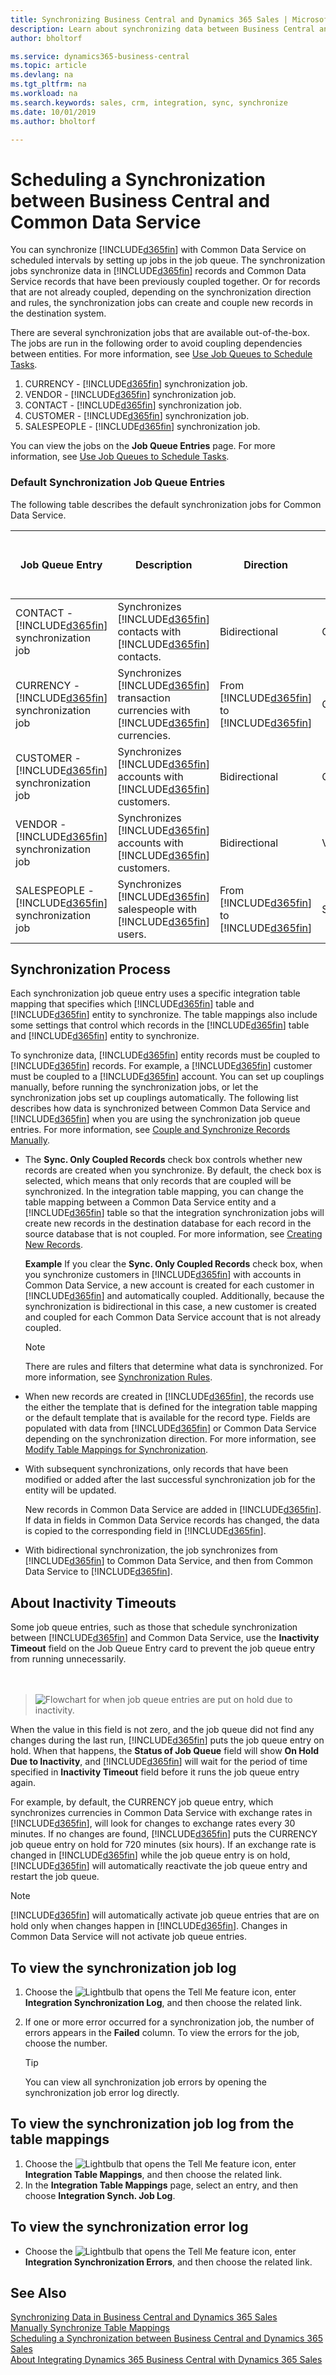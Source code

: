 ```yaml
---
title: Synchronizing Business Central and Dynamics 365 Sales | Microsoft Docs
description: Learn about synchronizing data between Business Central and Dynamics 365 Sales.
author: bholtorf

ms.service: dynamics365-business-central
ms.topic: article
ms.devlang: na
ms.tgt_pltfrm: na
ms.workload: na
ms.search.keywords: sales, crm, integration, sync, synchronize
ms.date: 10/01/2019
ms.author: bholtorf

---
```


# Scheduling a Synchronization between Business Central and Common Data Service
You can synchronize [!INCLUDE[d365fin](includes/d365fin_md.md)] with Common Data Service on scheduled intervals by setting up jobs in the job queue. The synchronization jobs synchronize data in [!INCLUDE[d365fin](includes/d365fin_md.md)] records and Common Data Service records that have been previously coupled together. Or for records that are not already coupled, depending on the synchronization direction and rules, the synchronization jobs can create and couple new records in the destination system. 

There are several synchronization jobs that are available out-of-the-box. The jobs are run in the following order to avoid coupling dependencies between entities. For more information, see [Use Job Queues to Schedule Tasks](/dynamics365/business-central/admin-job-queues-schedule-tasks.md).

1. CURRENCY - [!INCLUDE[d365fin](includes/cds_long_md.md)] synchronization job.
2. VENDOR - [!INCLUDE[d365fin](includes/cds_long_md.md)] synchronization job. 
3. CONTACT - [!INCLUDE[d365fin](includes/cds_long_md.md)] synchronization job.
4. CUSTOMER - [!INCLUDE[d365fin](includes/cds_long_md.md)] synchronization job.
5. SALESPEOPLE - [!INCLUDE[d365fin](includes/cds_long_md.md)] synchronization job.

You can view the jobs on the **Job Queue Entries** page. For more information, see [Use Job Queues to Schedule Tasks](admin-job-queues-schedule-tasks.md).

### Default Synchronization Job Queue Entries  
The following table describes the default synchronization jobs for Common Data Service.  

|Job Queue Entry|Description|Direction|Integration Table Mapping|Default Synchronization Frequency (mins)|Default inactivity sleep time (mins)|  
|---------------------|---------------------------------------|---------------|-------------------------------|-----|-----|  
|CONTACT - [!INCLUDE[d365fin](includes/cds_long_md.md)] synchronization job|Synchronizes [!INCLUDE[d365fin](includes/cds_long_md.md)] contacts with [!INCLUDE[d365fin](includes/d365fin_md.md)] contacts.|Bidirectional|CONTACT|30|720 <br>(12 hours)| 
|CURRENCY - [!INCLUDE[d365fin](includes/cds_long_md.md)] synchronization job|Synchronizes [!INCLUDE[d365fin](includes/cds_long_md.md)] transaction currencies with [!INCLUDE[d365fin](includes/d365fin_md.md)] currencies.|From [!INCLUDE[d365fin](includes/d365fin_md.md)] to [!INCLUDE[d365fin](includes/cds_long_md.md)]|CURRENCY|30|720 <br> (12 hrs)| 
|CUSTOMER - [!INCLUDE[d365fin](includes/cds_long_md.md)] synchronization job|Synchronizes [!INCLUDE[d365fin](includes/cds_long_md.md)] accounts with [!INCLUDE[d365fin](includes/d365fin_md.md)] customers.|Bidirectional|CUSTOMER|30|720<br> (12 hrs)|
|VENDOR - [!INCLUDE[d365fin](includes/cds_long_md.md)] synchronization job|Synchronizes [!INCLUDE[d365fin](includes/cds_long_md.md)] accounts with [!INCLUDE[d365fin](includes/d365fin_md.md)] customers.|Bidirectional|VENDOR|30|720<br> (12 hrs)|
|SALESPEOPLE - [!INCLUDE[d365fin](includes/cds_long_md.md)] synchronization job|Synchronizes [!INCLUDE[d365fin](includes/d365fin_md.md)] salespeople with [!INCLUDE[d365fin](includes/cds_long_md.md)] users.|From [!INCLUDE[d365fin](includes/cds_long_md.md)] to [!INCLUDE[d365fin](includes/d365fin_md.md)]|SALESPEOPLE|30|1440<br> (24 hrs)|

## Synchronization Process  
Each synchronization job queue entry uses a specific integration table mapping that specifies which [!INCLUDE[d365fin](includes/d365fin_md.md)] table and [!INCLUDE[d365fin](includes/cds_long_md.md)] entity to synchronize. The table mappings also include some settings that control which records in the [!INCLUDE[d365fin](includes/d365fin_md.md)] table and [!INCLUDE[d365fin](includes/cds_long_md.md)] entity to synchronize.  

To synchronize data, [!INCLUDE[d365fin](includes/cds_long_md.md)] entity records must be coupled to [!INCLUDE[d365fin](includes/d365fin_md.md)] records. For example, a [!INCLUDE[d365fin](includes/d365fin_md.md)] customer must be coupled to a [!INCLUDE[d365fin](includes/cds_long_md.md)] account. You can set up couplings manually, before running the synchronization jobs, or let the synchronization jobs set up couplings automatically. The following list describes how data is synchronized between Common Data Service and [!INCLUDE[d365fin](includes/d365fin_md.md)] when you are using the synchronization job queue entries. For more information, see [Couple and Synchronize Records Manually](admin-how-to-couple-and-synchronize-records-manually.md).

-   The **Sync. Only Coupled Records** check box controls whether new records are created when you synchronize. By default, the check box is selected, which means that only records that are coupled will be synchronized. In the integration table mapping, you can change the table mapping between a Common Data Service entity and a [!INCLUDE[d365fin](includes/d365fin_md.md)] table so that the integration synchronization jobs will create new records in the destination database for each record in the source database that is not coupled. For more information, see [Creating New Records](admin-how-to-modify-table-mappings-for-synchronization.md#creating-new-records). 
    
    **Example**
    If you clear the **Sync. Only Coupled Records** check box, when you synchronize customers in [!INCLUDE[d365fin](includes/d365fin_md.md)] with accounts in Common Data Service, a new account is created for each customer in [!INCLUDE[d365fin](includes/d365fin_md.md)] and automatically coupled. Additionally, because the synchronization is bidirectional in this case, a new customer is created and coupled for each Common Data Service account that is not already coupled.  

    > [!NOTE]  
    > There are rules and filters that determine what data is synchronized. For more information, see [Synchronization Rules](admin-synchronizing-business-central-and-sales.md#synchronization-rules).

-   When new records are created in [!INCLUDE[d365fin](includes/d365fin_md.md)], the records use the either the template that is defined for the integration table mapping or the default template that is available for the record type. Fields are populated with data from [!INCLUDE[d365fin](includes/d365fin_md.md)] or Common Data Service depending on the synchronization direction. For more information, see [Modify Table Mappings for Synchronization](admin-how-to-modify-table-mappings-for-synchronization.md).  

-   With subsequent synchronizations, only records that have been modified or added after the last successful synchronization job for the entity will be updated.  

     New records in Common Data Service are added in [!INCLUDE[d365fin](includes/d365fin_md.md)]. If data in fields in Common Data Service records has changed, the data is copied to the corresponding field in [!INCLUDE[d365fin](includes/d365fin_md.md)].  

-   With bidirectional synchronization, the job synchronizes from [!INCLUDE[d365fin](includes/d365fin_md.md)] to Common Data Service, and then from Common Data Service to [!INCLUDE[d365fin](includes/d365fin_md.md)].

  

## About Inactivity Timeouts
Some job queue entries, such as those that schedule synchronization between [!INCLUDE[d365fin](includes/d365fin_md.md)] and Common Data Service, use the **Inactivity Timeout** field on the Job Queue Entry card to prevent the job queue entry from running unnecessarily.  
<br><br>

> ![Flowchart for when job queue entries are put on hold due to inactivity.](media/on-hold-with-inactivity-timeout.png)

When the value in this field is not zero, and the job queue did not find any changes during the last run, [!INCLUDE[d365fin](includes/d365fin_md.md)] puts the job queue entry on hold. When that happens, the **Status of Job Queue** field will show **On Hold Due to Inactivity**, and [!INCLUDE[d365fin](includes/d365fin_md.md)] will wait for the period of time specified in **Inactivity Timeout** field before it runs the job queue entry again. 

For example, by default, the CURRENCY job queue entry, which synchronizes currencies in Common Data Service with exchange rates in [!INCLUDE[d365fin](includes/d365fin_md.md)], will look for changes to exchange rates every 30 minutes. If no changes are found, [!INCLUDE[d365fin](includes/d365fin_md.md)] puts the CURRENCY job queue entry on hold for 720 minutes (six hours). If an exchange rate is changed in [!INCLUDE[d365fin](includes/d365fin_md.md)] while the job queue entry is on hold, [!INCLUDE[d365fin](includes/d365fin_md.md)] will automatically reactivate the job queue entry and restart the job queue. 

> [!Note]
> [!INCLUDE[d365fin](includes/d365fin_md.md)] will automatically activate job queue entries that are on hold only when changes happen in [!INCLUDE[d365fin](includes/d365fin_md.md)]. Changes in Common Data Service will not activate job queue entries.

## To view the synchronization job log  
1. Choose the ![Lightbulb that opens the Tell Me feature](media/ui-search/search_small.png "Tell me what you want to do") icon, enter **Integration Synchronization Log**, and then choose the related link.
2.  If one or more error occurred for a synchronization job, the number of errors appears in the **Failed** column. To view the errors for the job, choose the number.  

    > [!TIP]  
    > You can view all synchronization job errors by opening the synchronization job error log directly.

## To view the synchronization job log from the table mappings  
1. Choose the ![Lightbulb that opens the Tell Me feature](media/ui-search/search_small.png "Tell me what you want to do") icon, enter **Integration Table Mappings**, and then choose the related link.
2.  In the **Integration Table Mappings** page, select an entry, and then choose **Integration Synch. Job Log**.  

## To view the synchronization error log  
* Choose the ![Lightbulb that opens the Tell Me feature](media/ui-search/search_small.png "Tell me what you want to do") icon, enter **Integration Synchronization Errors**, and then choose the related link.

## See Also  
[Synchronizing Data in Business Central and Dynamics 365 Sales](admin-synchronizing-business-central-and-sales.md)  
[Manually Synchronize Table Mappings](admin-manual-synchronization-of-table-mappings.md)  
[Scheduling a Synchronization between Business Central and Dynamics 365 Sales](admin-scheduled-synchronization-using-the-synchronization-job-queue-entries.md)  
[About Integrating Dynamics 365 Business Central with Dynamics 365 Sales](admin-prepare-dynamics-365-for-sales-for-integration.md)  
